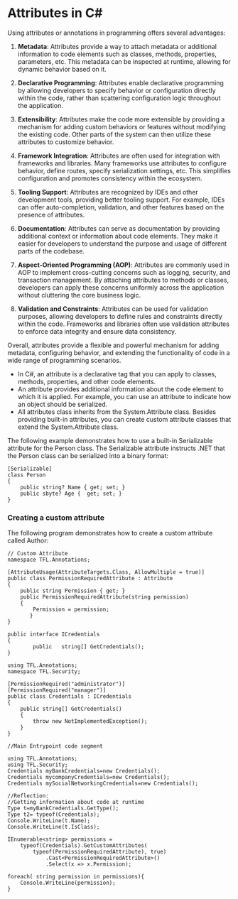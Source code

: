 # Attributes in C#
Using attributes or annotations in programming offers several advantages:

1. **Metadata**: Attributes provide a way to attach metadata or additional information to code elements such as classes, methods, properties, parameters, etc. This metadata can be inspected at runtime, allowing for dynamic behavior based on it.

2. **Declarative Programming**: Attributes enable declarative programming by allowing developers to specify behavior or configuration directly within the code, rather than scattering configuration logic throughout the application.

3. **Extensibility**: Attributes make the code more extensible by providing a mechanism for adding custom behaviors or features without modifying the existing code. Other parts of the system can then utilize these attributes to customize behavior.

4. **Framework Integration**: Attributes are often used for integration with frameworks and libraries. Many frameworks use attributes to configure behavior, define routes, specify serialization settings, etc. This simplifies configuration and promotes consistency within the ecosystem.

5. **Tooling Support**: Attributes are recognized by IDEs and other development tools, providing better tooling support. For example, IDEs can offer auto-completion, validation, and other features based on the presence of attributes.

6. **Documentation**: Attributes can serve as documentation by providing additional context or information about code elements. They make it easier for developers to understand the purpose and usage of different parts of the codebase.

7. **Aspect-Oriented Programming (AOP)**: Attributes are commonly used in AOP to implement cross-cutting concerns such as logging, security, and transaction management. By attaching attributes to methods or classes, developers can apply these concerns uniformly across the application without cluttering the core business logic.

8. **Validation and Constraints**: Attributes can be used for validation purposes, allowing developers to define rules and constraints directly within the code. Frameworks and libraries often use validation attributes to enforce data integrity and ensure data consistency.

Overall, attributes provide a flexible and powerful mechanism for adding metadata, configuring behavior, and extending the functionality of code in a wide range of programming scenarios.

- In C#, an attribute is a declarative tag that you can apply to classes, methods, properties, and other code elements.
- An attribute provides additional information about the code element to which it is applied. For example, you can use an attribute to indicate how an object should be serialized.
- All attributes class inherits from the System.Attribute class. Besides providing built-in attributes, you can create custom attribute classes that extend the System.Attribute class.

The following example demonstrates how to use a built-in Serializable attribute for the Person class. The Serializable attribute instructs .NET that the Person class can be serialized into a binary format:
```
[Serializable]
class Person
{
    public string? Name { get; set; }
    public sbyte? Age {  get; set; }
}
```

### Creating a custom attribute

The following program demonstrates how to create a custom attribute called Author:
 
```
// Custom Attribute
namespace TFL.Annotations;

[AttributeUsage(AttributeTargets.Class, AllowMultiple = true)]
public class PermissionRequiredAttribute : Attribute
{
    public string Permission { get; }
    public PermissionRequiredAttribute(string permission)
    {
        Permission = permission;
       }
}

public interface ICredentials
{
        public   string[] GetCredentials();
}

using TFL.Annotations;
namespace TFL.Security;

[PermissionRequired("administrator")]
[PermissionRequired("manager")]
public class Credentials : ICredentials
{
    public string[] GetCredentials()
    {
        throw new NotImplementedException();
    }
}

//Main Entrypoint code segment 

using TFL.Annotations;
using TFL.Security;
Credentials myBankCredentials=new Credentials();
Credentials mycompanyCredentials=new Credentials();
Credentials mySocialNetworkingCredentials=new Credentials();

//Reflection:
//Getting information about code at runtime
Type t=myBankCredentials.GetType();
Type t2= typeof(Credentials);
Console.WriteLine(t.Name);
Console.WriteLine(t.IsClass);

IEnumerable<string> permissions = 
    typeof(Credentials).GetCustomAttributes(
        typeof(PermissionRequiredAttribute), true)
            .Cast<PermissionRequiredAttribute>()
            .Select(x => x.Permission);

foreach( string permission in permissions){
    Console.WriteLine(permission);
}

```
